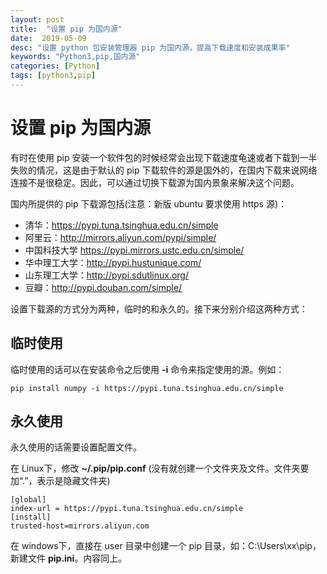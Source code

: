 ```yaml
---
layout: post
title:  "设置 pip 为国内源"
date:  2019-05-09
desc: "设置 python 包安装管理器 pip 为国内源，提高下载速度和安装成果率"
keywords: "Python3,pip,国内源"
categories: [Python]
tags: [python3,pip]
---
```

# 设置 pip 为国内源

有时在使用 pip 安装一个软件包的时候经常会出现下载速度龟速或者下载到一半失败的情况，这是由于默认的 pip 下载软件的源是国外的，在国内下载来说网络连接不是很稳定。因此，可以通过切换下载源为国内景象来解决这个问题。

国内所提供的 pip 下载源包括(注意：新版 ubuntu 要求使用 https 源)：

- 清华：https://pypi.tuna.tsinghua.edu.cn/simple
- 阿里云：http://mirrors.aliyun.com/pypi/simple/
- 中国科技大学 https://pypi.mirrors.ustc.edu.cn/simple/
- 华中理工大学：http://pypi.hustunique.com/
- 山东理工大学：http://pypi.sdutlinux.org/ 
- 豆瓣：http://pypi.douban.com/simple/

设置下载源的方式分为两种，临时的和永久的。接下来分别介绍这两种方式：

## 临时使用

临时使用的话可以在安装命令之后使用 **-i** 命令来指定使用的源。例如：

```shell
pip install numpy -i https://pypi.tuna.tsinghua.edu.cn/simple
```

## 永久使用

永久使用的话需要设置配置文件。

在 Linux下，修改 **~/.pip/pip.conf** (没有就创建一个文件夹及文件。文件夹要加“.”，表示是隐藏文件夹)

```shell
[global]
index-url = https://pypi.tuna.tsinghua.edu.cn/simple
[install]
trusted-host=mirrors.aliyun.com
```

在 windows下，直接在 user 目录中创建一个 pip 目录，如：C:\Users\xx\pip，新建文件 **pip.ini**。内容同上。